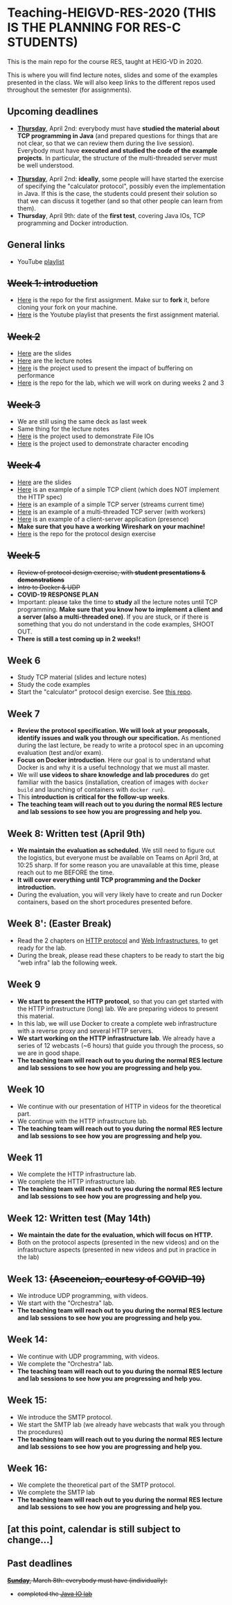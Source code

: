 # Teaching-HEIGVD-RES-2020 (THIS IS THE PLANNING FOR RES-C STUDENTS)
This is the main repo for the course RES, taught at HEIG-VD in 2020. 

This is where you will find lecture notes, slides and some of the examples presented in the class. We will also keep links to the different repos used throughout the semester (for assignments).

## Upcoming deadlines

* <u>**Thursday**</u>, April 2nd: everybody must have **studied the material about TCP programming in Java** (and prepared questions for things that are not clear, so that we can review them during the live session). Everybody must have **executed and studied the code of the example projects**. In particular, the structure of the multi-threaded server must be well understood.
- <u>**Thursday**</u>, April 2nd: **ideally**, some people will have started the exercise of specifying the "calculator protocol", possibly even the implementation in Java. If this is the case, the students could present their solution so that we can discuss it together (and so that other people can learn from them).
- **Thursday**, April 9th: date of the **first test**, covering Java IOs, TCP programming and Docker introduction.


## General links

- YouTube [playlist](https://www.youtube.com/playlist?list=PLfKkysTy70Qa1IYbV9Xndojc7L-T4keF-)

## ~~Week 1: introduction~~

* [Here](https://github.com/SoftEng-HEIGVD/Teaching-HEIGVD-RES-2020-Chill) is the repo for the first assignment. Make sur to **fork** it, before cloning your fork on your machine.
* [Here](https://www.youtube.com/playlist?list=PLfKkysTy70QaN-uez0K4UpSpVUbt8ETpk) is  the Youtube playlist that presents the first assignment material.

## ~~Week 2~~

* [Here](slides/01-JavaIOs.pdf) are the slides
* [Here](lectures/01-Lecture1-JavaIOs.md) are the lecture notes
* [Here](examples/01-BufferedIOBenchmark/BufferedIOBenchmark) is the project used to present the impact of buffering on performance
* [Here](https://github.com/SoftEng-HEIGVD/Teaching-HEIGVD-RES-2020-Labo-Java-IO) is the repo for the lab, which we will work on during weeks 2 and 3

## ~~Week 3~~

* We are still using the same deck as last week
* Same thing for the lecture notes
* [Here](examples/02-FileIOExample/FileIOExample) is the project used to demonstrate File IOs
* [Here](examples/03-CharacterIODemo/CharacterIODemo) is the project used to demonstrate character encoding

## ~~Week 4~~

* [Here](slides/02-TcpProgramming.pdf) are the slides
* [Here](examples/05-DumbHttpClient/DumbHttpClient) is an example of a simple TCP client (which does NOT implement the HTTP spec)
* [Here](examples/04-StreamingTimeServer/StreamingTimeServer) is an example of a simple TCP server (streams current time)
* [Here](examples/07-TcpServers/TcpServers) is an example of a multi-threaded TCP server (with workers)
* [Here](examples/06-PresenceApplication/PresenceApplication) is an example of a client-server application (presence)
* **Make sure that you have a working Wireshark on your machine!**
* [Here](https://github.com/SoftEng-HEIGVD/Teaching-HEIGVD-RES-2020-Exercise-Protocol-Design) is the repo for the protocol design exercise

## ~~Week 5~~

* ~~Review of protocol design exercise, with **student presentations & demonstrations**~~
* ~~Intro to Docker & UDP~~
* **COVID-19 RESPONSE PLAN**
* Important: please take the time to **study** all the lecture notes until TCP programming. **Make sure that you know how to implement a client and a server (also a multi-threaded one)**. If you are stuck, or if there is something that you do not understand in the code examples, SHOOT OUT.
* **There is still a test coming up in 2 weeks!!**

## Week 6

* Study TCP material (slides and lecture notes)
* Study the code examples
* Start the "calculator" protocol design exercise. See [this repo](https://github.com/SoftEng-HEIGVD/Teaching-HEIGVD-RES-2020-Exercise-Protocol-Design).

## Week 7

* **Review the protocol specification. We will look at your proposals, identify issues and walk you through our specification.** As mentioned during the last lecture, be ready to write a protocol spec in an upcoming evaluation (test and/or exam).
* **Focus on Docker introduction**. Here our goal is to understand what Docker is and why it is a useful technology that we must all master. 
* We will **use videos to share knowledge and lab procedures** do get familiar with the basics (installation, creation of images with `docker build` and launching of containers with `docker run`).
* This **introduction is critical for the follow-up weeks**.
* **The teaching team will reach out to you during the normal RES lecture and lab sessions to see how you are progressing and help you.**

## Week 8: Written test (April 9th)

* **We maintain the evaluation as scheduled**. We still need to figure out the logistics, but everyone must be available on Teams on April 3rd, at 10:25 sharp. If for some reason you are unavailable at this time, please reach out to me BEFORE the time.
* **It will cover everything until TCP programming and the Docker introduction.**
* During the evaluation, you will very likely have to create and run Docker containers, based on the short procedures presented before.

## Week 8': (Easter Break)

* Read the 2 chapters on [HTTP protocol](lectures/04-Lecture4-HTTP.md) and [Web Infrastructures](lectures/05-Lecture5-WebInfrastructure.md), to get ready for the lab.
* During the break, please read these chapters to be ready to start the big "web infra" lab the following week.

## Week 9

* **We start to present the HTTP protocol**, so that you can get started with the HTTP infrastructure (long) lab. We are preparing videos to present this material.
* In this lab, we will use Docker to create a complete web infrastructure with a reverse proxy and several HTTP servers.
* **We start working on the HTTP infrastructure lab**. We already have a series of 12 webcasts (~6 hours) that guide you through the process, so we are in good shape.
* **The teaching team will reach out to you during the normal RES lecture and lab sessions to see how you are progressing and help you.**

## Week 10

* We continue with our presentation of HTTP in videos for the theoretical part.
* We continue with the HTTP infrastructure lab.
* **The teaching team will reach out to you during the normal RES lecture and lab sessions to see how you are progressing and help you.**

## Week 11

* We complete the HTTP infrastructure lab.
* We complete the HTTP infrastructure lab.
* **The teaching team will reach out to you during the normal RES lecture and lab sessions to see how you are progressing and help you.**

## Week 12: Written test (May 14th)

* **We maintain the date for the evaluation, which will focus on HTTP.** 
* Both on the protocol aspects (presented in the new videos) and on the infrastructure aspects (presented in new videos and put in practice in the lab)

## Week 13: ~~(Ascencion, courtesy of COVID-19)~~

* We introduce UDP programming, with videos.
* We start with the "Orchestra" lab.
* **The teaching team will reach out to you during the normal RES lecture and lab sessions to see how you are progressing and help you.**

## Week 14:

* We continue with UDP programming, with videos.
* We complete the "Orchestra" lab.
* **The teaching team will reach out to you during the normal RES lecture and lab sessions to see how you are progressing and help you.**

## Week 15:

* We introduce the SMTP protocol.
* We start the SMTP lab (we already have webcasts that walk you through the procedures)
* **The teaching team will reach out to you during the normal RES lecture and lab sessions to see how you are progressing and help you.**

## Week 16:

* We complete the theoretical part of the SMTP protocol.
* We complete the SMTP lab
* **The teaching team will reach out to you during the normal RES lecture and lab sessions to see how you are progressing and help you.**



## [at this point, calendar is still subject to change...]



## Past deadlines

~~<u>**Sunday**</u>, March 8th: everybody must have (individually):~~

- ~~completed the [Java IO lab](https://github.com/SoftEng-HEIGVD/Teaching-HEIGVD-RES-2020-Labo-Java-IO)~~
